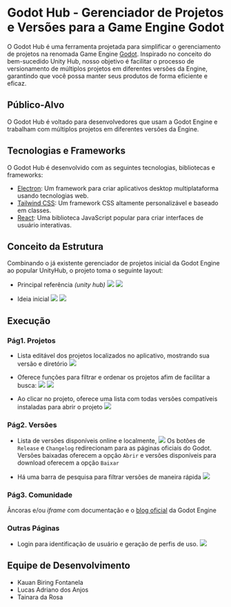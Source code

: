 # Godot Hub - Gerenciador de Projetos e Versões para a Game Engine Godot

O Godot Hub é uma ferramenta projetada para simplificar o gerenciamento de projetos na renomada Game Engine [Godot](https://godotengine.org). Inspirado no conceito do bem-sucedido Unity Hub, nosso objetivo é facilitar o processo de versionamento de múltiplos projetos em diferentes versões da Engine, garantindo que você possa manter seus produtos de forma eficiente e eficaz.

## Público-Alvo
O Godot Hub é voltado para desenvolvedores que usam a Godot Engine e trabalham com múltiplos projetos em diferentes versões da Engine. 

## Tecnologias e Frameworks
O Godot Hub é desenvolvido com as seguintes tecnologias, bibliotecas e frameworks:

- [Electron](https://www.electronjs.org/): Um framework para criar aplicativos desktop multiplataforma usando tecnologias web.
- [Tailwind CSS](https://tailwindcss.com/): Um framework CSS altamente personalizável e baseado em classes.
- [React](https://react.dev/): Uma biblioteca JavaScript popular para criar interfaces de usuário interativas.

## Conceito da Estrutura
Combinando o já existente gerenciador de projetos inicial da Godot Engine ao popular UnityHub, o projeto toma o seguinte layout:

- Principal referência *(unity hub)*
![](img/project-page-ref.jpeg)
![](img/version-page-ref.jpeg)

- Ideia inicial
![](img/conceito1.png)
![](img/conceito2.png)

## Execução
### Pág1. Projetos
- Lista editável dos projetos localizados no aplicativo, mostrando sua versão e diretório
![](img/project-page-default.jpeg)

- Oferece funções para filtrar e ordenar os projetos afim de facilitar a busca:
![](img/project-page-search.jpeg)
![](img/project-page-sort-version.jpeg)

- Ao clicar no projeto, oferece uma lista com todas versões compatíveis instaladas para abrir o projeto
![](img/project-page-open.jpeg)

### Pág2. Versões
- Lista de versões disponíveis online e localmente,
![](img/version-page.jpeg)
Os botões de `Release` e `Changelog` redirecionam para as páginas oficiais do Godot. Versões baixadas oferecem a opção `Abrir` e versões disponíveis para download oferecem a opção `Baixar`

- Há uma barra de pesquisa para filtrar versões de maneira rápida
![](img/version-page-seach.jpeg)

### Pág3. Comunidade
Âncoras e/ou *iframe* com documentação e o [blog oficial](https://godotengine.org/blog/) da Godot Engine

### Outras Páginas
- Login para identificação de usuário e geração de perfis de uso.
![](img/login.jpeg)

## Equipe de Desenvolvimento
- Kauan Biring Fontanela
- Lucas Adriano dos Anjos
- Tainara da Rosa
